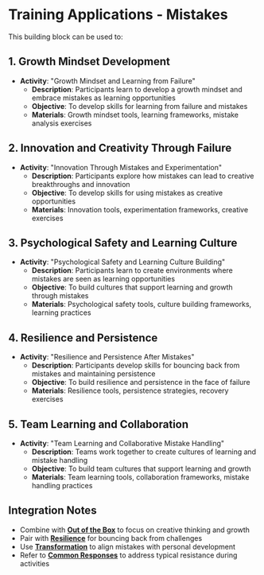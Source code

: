 # Training Applications - Mistakes

This building block can be used to:

## 1. Growth Mindset Development
- **Activity**: "Growth Mindset and Learning from Failure"
  - **Description**: Participants learn to develop a growth mindset and embrace mistakes as learning opportunities
  - **Objective**: To develop skills for learning from failure and mistakes
  - **Materials**: Growth mindset tools, learning frameworks, mistake analysis exercises

## 2. Innovation and Creativity Through Failure
- **Activity**: "Innovation Through Mistakes and Experimentation"
  - **Description**: Participants explore how mistakes can lead to creative breakthroughs and innovation
  - **Objective**: To develop skills for using mistakes as creative opportunities
  - **Materials**: Innovation tools, experimentation frameworks, creative exercises

## 3. Psychological Safety and Learning Culture
- **Activity**: "Psychological Safety and Learning Culture Building"
  - **Description**: Participants learn to create environments where mistakes are seen as learning opportunities
  - **Objective**: To build cultures that support learning and growth through mistakes
  - **Materials**: Psychological safety tools, culture building frameworks, learning practices

## 4. Resilience and Persistence
- **Activity**: "Resilience and Persistence After Mistakes"
  - **Description**: Participants develop skills for bouncing back from mistakes and maintaining persistence
  - **Objective**: To build resilience and persistence in the face of failure
  - **Materials**: Resilience tools, persistence strategies, recovery exercises

## 5. Team Learning and Collaboration
- **Activity**: "Team Learning and Collaborative Mistake Handling"
  - **Description**: Teams work together to create cultures of learning and mistake handling
  - **Objective**: To build team cultures that support learning and growth
  - **Materials**: Team learning tools, collaboration frameworks, mistake handling practices

## Integration Notes
- Combine with **[Out of the Box](../out-of-the-box/README.md)** to focus on creative thinking and growth
- Pair with **[Resilience](../resilience/README.md)** for bouncing back from challenges
- Use **[Transformation](../transformation/README.md)** to align mistakes with personal development
- Refer to **[Common Responses](common-responses.md)** to address typical resistance during activities
